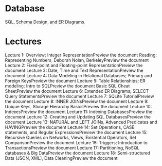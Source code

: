 # Database
SQL, Schema Design, and ER Diagrams. 

# Lectures 

Lecture 1: Overview; Integer RepresentationPreview the document
Reading: Representing Numbers, Deborah Nolan, BerkeleyPreview the document
Lecture 2: Fixed-point and Floating-point RepresentationPreview the document
Lecture 3: Date, Time and Text RepresentationPreview the document
Lecture 4: Data Modeling in Relational Databases; Primary and Foreign KeysPreview the document
Lecture 5: Table Relationships; ER modeling; Intro to SQLPreview the document
Basic SQL Cheat SheetPreview the document
Lecture 6: Extended ER Diagrams, SELECT Query StatementsPreview the document
Lecture 7: SQLite TutorialPreview the document
Lecture 8: INNER JOINsPreview the document
Lecture 9: Unique Keys, Storage Hierarchy BasicsPreview the document
Lecture 10: IndexesPreview the document
Lecture 11: Indexing DatabasesPreview the document
Lecture 12: Creating and Updating SQL DatabasesPreview the document
Lecture 13: NATURAL and LEFT JOINs, Advanced Predicates and HAVINGPreview the document
Lecture 14: Set Operations, CASE statements, and Regular ExpressionsPreview the document
Lecture 15: Recursive Queries on Networks, Views, Existential Operators, Set ComparisonPreview the document
Lecture 16: Triggers; Introduction to TransactionsPreview the document
Lecture 17: Partitioning, NoSQL databases & Big DataPreview the document
Lecture 18: Semi-structured Data (JSON, XML), Data CleaningPreview the document
